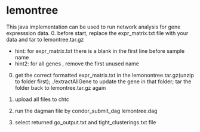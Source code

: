 # lemontree

This java implementation can be used to run network analysis for gene expresssion data.
0. before start,  replace the expr_matrix.txt file with your data and tar to lemontree.tar.gz

* hint:  for expr_matrix.txt  there is a blank in the first line before sample name
* hint2: for all genes , remove the first unused name
0.  get the correct formatted expr_matrix.txt in the lemonontree.tar.gz(unzip to folder first);
    ./extractAllGene to update the gene in that folder;
    tar the folder back to lemontree.tar.gz again

1. upload all files to chtc
2. run the dagman file  by  condor_submit_dag lemontree.dag
3. select returned  go_output.txt and tight_clusterings.txt  file
